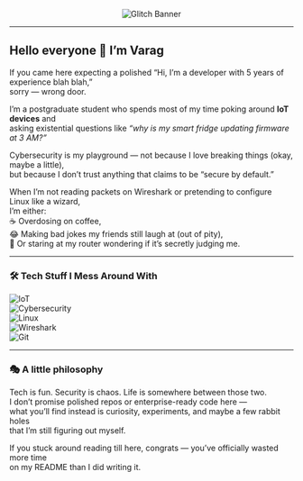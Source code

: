 <!-- Typing SVG Banner -->
<p align="center">
  <img src="https://readme-glitch.vercel.app/api?text=Varag+%7C+Coffee+%7C+Sarcasm&fontSize=40&duration=3000&pause=500&color=purple" alt="Glitch Banner" />
</p>


---

## Hello everyone 👋 I’m Varag  

If you came here expecting a polished “Hi, I’m a developer with 5 years of experience blah blah,”  
sorry — wrong door.  

I’m a postgraduate student who spends most of my time poking around **IoT devices** and  
asking existential questions like *“why is my smart fridge updating firmware at 3 AM?”*  

Cybersecurity is my playground — not because I love breaking things (okay, maybe a little),  
but because I don’t trust anything that claims to be “secure by default.”  

When I’m not reading packets on Wireshark or pretending to configure Linux like a wizard,  
I’m either:  
☕ Overdosing on coffee,  
😂 Making bad jokes my friends still laugh at (out of pity),  
🤔 Or staring at my router wondering if it’s secretly judging me.  

---

### 🛠️ Tech Stuff I Mess Around With  

![IoT](https://img.shields.io/badge/-IoT-0078D6?logo=raspberrypi&logoColor=white)  
![Cybersecurity](https://img.shields.io/badge/-Cybersecurity-800080?logo=protonvpn&logoColor=white)  
![Linux](https://img.shields.io/badge/-Linux-FCC624?logo=linux&logoColor=black)  
![Wireshark](https://img.shields.io/badge/-Wireshark-1679A7?logo=wireshark&logoColor=white)  
![Git](https://img.shields.io/badge/-Git-F05032?logo=git&logoColor=white)  

---

### 🎭 A little philosophy  

Tech is fun. Security is chaos. Life is somewhere between those two.  
I don’t promise polished repos or enterprise-ready code here —  
what you’ll find instead is curiosity, experiments, and maybe a few rabbit holes  
that I’m still figuring out myself.  

If you stuck around reading till here, congrats — you’ve officially wasted more time  
on my README than I did writing it.  
